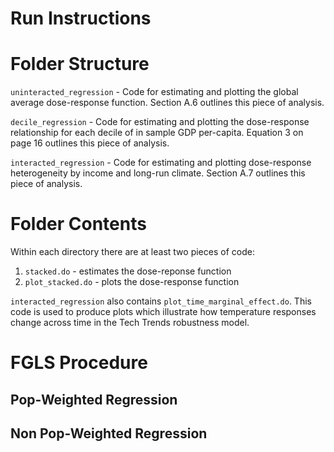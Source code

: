 # Run Instructions


# Folder Structure

`uninteracted_regression` - Code for estimating and plotting the global average dose-response function. Section A.6 outlines this piece of analysis.

`decile_regression` - Code for estimating and plotting the dose-response relationship for each decile of in sample GDP per-capita. Equation 3 on page 16 outlines this piece of analysis.

`interacted_regression` - Code for estimating and plotting dose-response heterogeneity by income and long-run climate. Section A.7 outlines this piece of analysis.

# Folder Contents

Within each directory there are at least two pieces of code:
1. `stacked.do` - estimates the dose-reponse function
2. `plot_stacked.do` - plots the dose-response function

`interacted_regression` also contains `plot_time_marginal_effect.do`. This code is used to produce plots which illustrate how temperature responses change across time in the Tech Trends robustness model. 

# FGLS Procedure

## Pop-Weighted Regression

## Non Pop-Weighted Regression